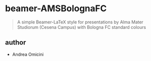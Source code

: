 # beamer-AMSBolognaFC
> A simple Beamer-LaTeX style for presentations by Alma Mater Studiorum (Cesena Campus)
> with Bologna FC standard colours
## author
* Andrea Omicini
